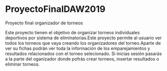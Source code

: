 # ProyectoFinalDAW2019
Proyecto final organizador de torneos

 Este proyecto tienen el objetivo de organizar torneos individuales deportivos por sistema de eliminatorias.Este proyecto permite al usuario ver todos los torneos que vaya creando los organizadores del torneo.Aparte de ver su fichas podrán ver toda la información de los emparejamientos y resultados relacionados con el torneo selecionado. Si inicias sesión pasarás a la parte  del oganizador donde pofrás crear torneos, insertar resultados o eliminar torneos.
